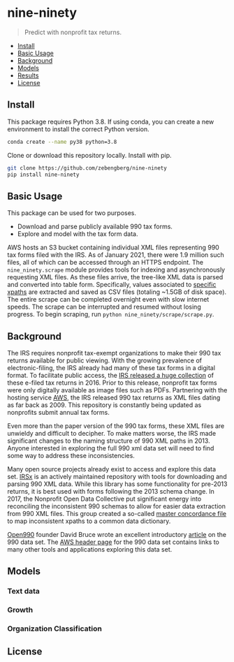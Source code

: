 # nine-ninety

> Predict with nonprofit tax returns.

- [Install](#install)
- [Basic Usage](#basic-usage)
- [Background](#background)
- [Models](#models)
- [Results](#results)
- [License](#license)

## Install

This package requires Python 3.8. If using conda, you can create a new environment to install the correct Python version.

```sh
conda create --name py38 python=3.8
```

Clone or download this repository locally. Install with pip.

```sh
git clone https://github.com/zebengberg/nine-ninety
pip install nine-ninety
```

## Basic Usage

This package can be used for two purposes.

- Download and parse publicly available 990 tax forms.
- Explore and model with the tax form data.

AWS hosts an S3 bucket containing individual XML files representing 990 tax forms filed with the IRS. As of January 2021, there were 1.9 million such files, all of which can be accessed through an HTTPS endpoint. The `nine_ninety.scrape` module provides tools for indexing and asynchronously requesting XML files. As these files arrive, the tree-like XML data is parsed and converted into table form. Specifically, values associated to [specific xpaths](nine_ninety/xpath_headers.csv) are extracted and saved as CSV files (totaling ~1.5GB of disk space). The entire scrape can be completed overnight even with slow internet speeds. The scrape can be interrupted and resumed without losing progress. To begin scraping, run `python nine_ninety/scrape/scrape.py`.

## Background

The IRS requires nonprofit tax-exempt organizations to make their 990 tax returns available for public viewing. With the growing prevalence of electronic-filing, the IRS already had many of these tax forms in a digital format. To facilitate public access, the [IRS released a huge collection](https://www.irs.gov/newsroom/irs-makes-electronically-filed-form-990-data-available-in-new-format) of these e-filed tax returns in 2016. Prior to this release, nonprofit tax forms were only digitally available as image files such as PDFs. Partnering with the hosting service [AWS](https://registry.opendata.aws/irs990/), the IRS released 990 tax returns as XML files dating as far back as 2009. This repository is constantly being updated as nonprofits submit annual tax forms.

Even more than the paper version of the 990 tax forms, these XML files are unwieldy and difficult to decipher. To make matters worse, the IRS made significant changes to the naming structure of 990 XML paths in 2013. Anyone interested in exploring the full 990 xml data set will need to find some way to address these inconsistencies.

Many open source projects already exist to access and explore this data set. [IRSx](https://github.com/jsfenfen/990-xml-reader) is an actively maintained repository with tools for downloading and parsing 990 XML data. While this library has some functionality for pre-2013 returns, it is best used with forms following the 2013 schema change. In 2017, the Nonprofit Open Data Collective put significant energy into reconciling the inconsistent 990 schemas to allow for easier data extraction from 990 XML files. This group created a so-called [master concordance file](https://github.com/Nonprofit-Open-Data-Collective/irs-efile-master-concordance-file) to map inconsistent xpaths to a common data dictionary.

[Open990](https://www.open990.org/) founder David Bruce wrote an excellent introductory [article](https://appliednonprofitresearch.com/posts/2018/06/the-irs-990-e-file-dataset-getting-to-the-chocolatey-center-of-data-deliciousness/) on the 990 data set. The [AWS header page](https://registry.opendata.aws/irs990/) for the 990 data set contains links to many other tools and applications exploring this data set.

## Models

### Text data

### Growth

### Organization Classification

## License
